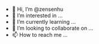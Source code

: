 - 👋 Hi, I’m @zensenhu
- 👀 I’m interested in ...
- 🌱 I’m currently learning ...
- 💞️ I’m looking to collaborate on ...
- 📫 How to reach me ...

<!---
zensenhu/zensenhu is a ✨ special ✨ repository because its `README.md` (this file) appears on your GitHub profile.
You can click the Preview link to take a look at your changes.
--->

